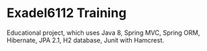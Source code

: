 # Exadel6112 Training 
Educational project, which uses Java 8, Spring MVC, Spring ORM, Hibernate, JPA 2.1, H2 database, Junit with Hamcrest.


